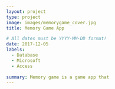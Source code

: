 ```yaml
---
layout: project
type: project
image: images/memorygame_cover.jpg
title: Memory Game App

# All dates must be YYYY-MM-DD format!
date: 2017-12-05
labels:
  - Database
  - Microsoft
  - Access
  
summary: Memory game is a game app that 
---
```



